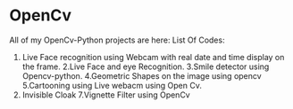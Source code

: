 # OpenCv
All of my OpenCv-Python projects are here:
List Of Codes:
1. Live Face recognition using Webcam with real date and time display on the frame.
2.Live Face and eye Recognition.
3.Smile detector using Opencv-python.
4.Geometric Shapes on the image using opencv
5.Cartooning using Live webacm using Open Cv.
6. Invisible Cloak
7.Vignette Filter using OpenCv
